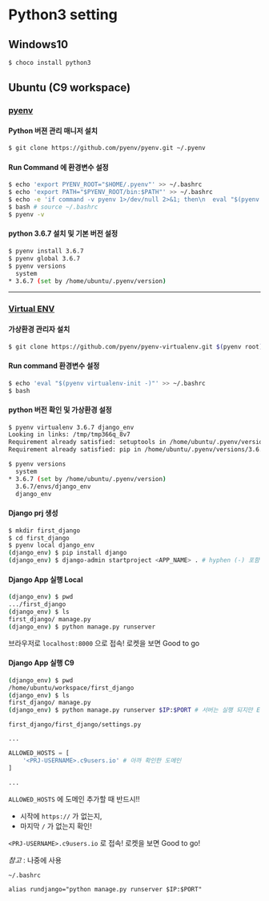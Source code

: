 # Python3 setting

## Windows10

```sh
$ choco install python3
```

## Ubuntu (C9 workspace)

### [pyenv](https://github.com/pyenv/pyenv)

#### Python 버젼 관리 매니저 설치

```sh
$ git clone https://github.com/pyenv/pyenv.git ~/.pyenv
```

#### Run Command 에 환경변수 설정

```sh
$ echo 'export PYENV_ROOT="$HOME/.pyenv"' >> ~/.bashrc
$ echo 'export PATH="$PYENV_ROOT/bin:$PATH"' >> ~/.bashrc
$ echo -e 'if command -v pyenv 1>/dev/null 2>&1; then\n  eval "$(pyenv init -)"\nfi' >> ~/.bashrc
$ bash # source ~/.bashrc
$ pyenv -v
```

#### python 3.6.7 설치 및 기본 버전 설정

```sh
$ pyenv install 3.6.7
$ pyenv global 3.6.7
$ pyenv versions
  system
* 3.6.7 (set by /home/ubuntu/.pyenv/version)
```

---

### [Virtual ENV](https://github.com/pyenv/pyenv-virtualenv)

#### 가상환경 관리자 설치

```sh
$ git clone https://github.com/pyenv/pyenv-virtualenv.git $(pyenv root)/plugins/pyenv-virtualenv
```

#### Run command 환경변수 설정

```sh
$ echo 'eval "$(pyenv virtualenv-init -)"' >> ~/.bashrc
$ bash
```

#### python 버전 확인 및 가상환경 설정

```sh
$ pyenv virtualenv 3.6.7 django_env
Looking in links: /tmp/tmp366q_8v7
Requirement already satisfied: setuptools in /home/ubuntu/.pyenv/versions/3.6.7/envs/django/lib/python3.6/site-packages (39.0.1)
Requirement already satisfied: pip in /home/ubuntu/.pyenv/versions/3.6.7/envs/django/lib/python3.6/site-packages (10.0.1)

$ pyenv versions
  system
* 3.6.7 (set by /home/ubuntu/.pyenv/version)
  3.6.7/envs/django_env
  django_env
```

#### Django prj 생성

```sh
$ mkdir first_django
$ cd first_django
$ pyenv local django_env
(django_env) $ pip install django
(django_env) $ django-admin startproject <APP_NAME> . # hyphen (-) 포함 불가!
```

#### Django App 실행 Local

```sh
(django_env) $ pwd
.../first_django
(django_env) $ ls
first_django/ manage.py
(django_env) $ python manage.py runserver 
```

브라우저로 `localhost:8000` 으로 접속! 로켓을 보면 Good to go

#### Django App 실행 C9

```sh
(django_env) $ pwd
/home/ubuntu/workspace/first_django
(django_env) $ ls
first_django/ manage.py
(django_env) $ python manage.py runserver $IP:$PORT # 서버는 실행 되지만 Error. 접속 가능 도메인 을 확인
```

`first_django/first_django/settings.py`

```python
...

ALLOWED_HOSTS = [
    '<PRJ-USERNAME>.c9users.io' # 아까 확인한 도메인
]

...
```

`ALLOWED_HOSTS` 에 도메인 추가할 때 반드시!!

* 시작에 `https://` 가 없는지,
* 마지막 `/` 가 없는지 확인!

`<PRJ-USERNAME>.c9users.io` 로 접속! 로켓을 보면 Good to go!

*참고* : 나중에 사용

`~/.bashrc`

```
alias rundjango="python manage.py runserver $IP:$PORT"
```


